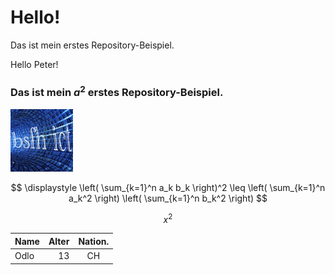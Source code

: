 # Hello!<br>
Das ist mein erstes Repository-Beispiel.

Hello Peter!
### Das ist mein $a^2$ erstes Repository-Beispiel.

<img src="bsfh_ict.png" alt="drawing" style="width:100px;"/>

$$
\displaystyle
\left( \sum_{k=1}^n a_k b_k \right)^2
\leq
\left( \sum_{k=1}^n a_k^2 \right)
\left( \sum_{k=1}^n b_k^2 \right)
$$

$$
x^2
$$

| Name | Alter | Nation. |
| :--- | ----: | :---:|
| Odlo | 13 | CH |
